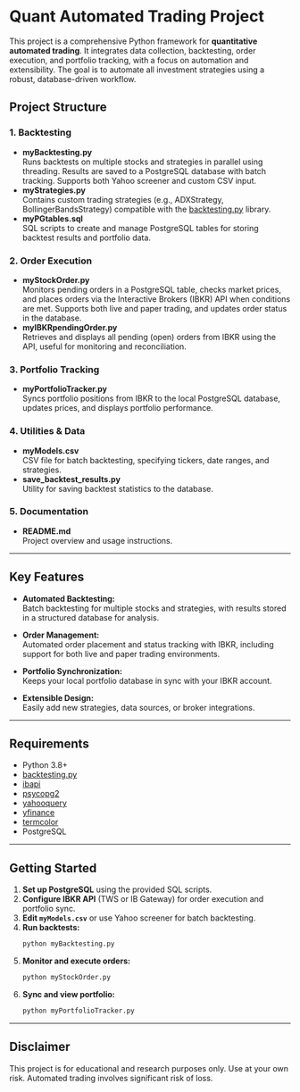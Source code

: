 # Quant Automated Trading Project

This project is a comprehensive Python framework for **quantitative automated trading**. It integrates data collection, backtesting, order execution, and portfolio tracking, with a focus on automation and extensibility. The goal is to automate all investment strategies using a robust, database-driven workflow.

## Project Structure

### 1. **Backtesting**
- **myBacktesting.py**  
  Runs backtests on multiple stocks and strategies in parallel using threading. Results are saved to a PostgreSQL database with batch tracking. Supports both Yahoo screener and custom CSV input.
- **myStrategies.py**  
  Contains custom trading strategies (e.g., ADXStrategy, BollingerBandsStrategy) compatible with the [backtesting.py](https://kernc.github.io/backtesting.py/) library.
- **myPGtables.sql**  
  SQL scripts to create and manage PostgreSQL tables for storing backtest results and portfolio data.

### 2. **Order Execution**
- **myStockOrder.py**  
  Monitors pending orders in a PostgreSQL table, checks market prices, and places orders via the Interactive Brokers (IBKR) API when conditions are met. Supports both live and paper trading, and updates order status in the database.
- **myIBKRpendingOrder.py**  
  Retrieves and displays all pending (open) orders from IBKR using the API, useful for monitoring and reconciliation.

### 3. **Portfolio Tracking**
- **myPortfolioTracker.py**  
  Syncs portfolio positions from IBKR to the local PostgreSQL database, updates prices, and displays portfolio performance.

### 4. **Utilities & Data**
- **myModels.csv**  
  CSV file for batch backtesting, specifying tickers, date ranges, and strategies.
- **save_backtest_results.py**  
  Utility for saving backtest statistics to the database.

### 5. **Documentation**
- **README.md**  
  Project overview and usage instructions.

---

## Key Features

- **Automated Backtesting:**  
  Batch backtesting for multiple stocks and strategies, with results stored in a structured database for analysis.

- **Order Management:**  
  Automated order placement and status tracking with IBKR, including support for both live and paper trading environments.

- **Portfolio Synchronization:**  
  Keeps your local portfolio database in sync with your IBKR account.

- **Extensible Design:**  
  Easily add new strategies, data sources, or broker integrations.

---

## Requirements

- Python 3.8+
- [backtesting.py](https://kernc.github.io/backtesting.py/)
- [ibapi](https://interactivebrokers.github.io/)
- [psycopg2](https://www.psycopg.org/)
- [yahooquery](https://github.com/dpguthrie/yahooquery)
- [yfinance](https://github.com/ranaroussi/yfinance)
- [termcolor](https://pypi.org/project/termcolor/)
- PostgreSQL

---

## Getting Started

1. **Set up PostgreSQL** using the provided SQL scripts.
2. **Configure IBKR API** (TWS or IB Gateway) for order execution and portfolio sync.
3. **Edit `myModels.csv`** or use Yahoo screener for batch backtesting.
4. **Run backtests:**  
   ```bash
   python myBacktesting.py
   ```
5. **Monitor and execute orders:**  
   ```bash
   python myStockOrder.py
   ```
6. **Sync and view portfolio:**  
   ```bash
   python myPortfolioTracker.py
   ```

---

## Disclaimer

This project is for educational and research purposes only. Use at your own risk. Automated trading involves significant risk of loss.